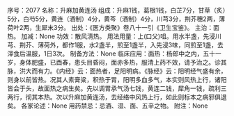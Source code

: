 序号：2077
名称：升麻加黄连汤
组成：升麻1钱，葛根1钱，白芷7分，甘草（炙）5分，白芍5分，黄连（酒制）4分，黄芩（酒制）4分，川芎3分，荆芥穗2两，薄荷叶2两，生犀末3分。
出处：《医方类聚》卷八十一引《卫生宝鉴》。
主治：面热。
加减：None
功效：散风清热。
用法用量：上(口父)咀。用水半盏，先浸川芎、荆芥、薄荷外，都作1服，水2盏半，煎至1盏半，入先浸3味，同煎至1盏，去滓食后温服，1日3次。
制备方法：None
临床应用：面热：杨郎中之内，五十一岁，身体肥盛，已酉春，患头目昏闷，面赤多热，服清上药不效，请予治之。诊其脉，洪大而有力。《内经》云：面热者，足阳明病。《脉经》云：阳明经气盛有余，则身以前皆热。况其人素膏粱，积热于胃，阳明多血多气，本实则风热上行，诸阳皆会于头，故面热之病生矣。先以调胃承气汤七钱，黄连二钱，犀角一钱，疏利三两行，彻其本热。次以升麻加黄连汤，去经络中风热上行，如此则标本之病邪俱退矣。
各家论述：None
用药禁忌：忌酒、湿、面、五辛之物。
附注：None
